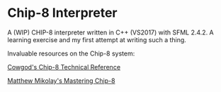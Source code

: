 # Chip-8 Interpreter
A (WIP) CHIP-8 interpreter written in C++ (VS2017) with SFML 2.4.2. A learning exercise and my first attempt at writing such a thing.

Invaluable resources on the Chip-8 system:

[Cowgod's Chip-8 Technical Reference](http://devernay.free.fr/hacks/chip8/C8TECH10.HTM)

[Matthew Mikolay's Mastering Chip-8](http://mattmik.com/files/chip8/mastering/chip8.html)
